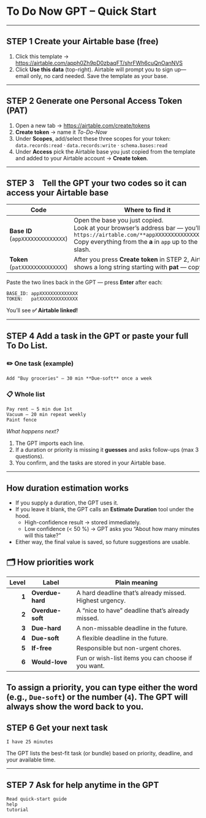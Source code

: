 # To Do Now GPT – Quick Start

---

## STEP 1  Create your Airtable base (free)

1. Click this template → <https://airtable.com/apph0Zh9pD0zbaqFT/shrFWh6cuQnOanNVS>  
2. Click **Use this data** (top-right). Airtable will prompt you to sign up—email only, no card needed. Save the template as your base.

---

## STEP 2  Generate one Personal Access Token (PAT)

1. Open a new tab → <https://airtable.com/create/tokens>  
2. **Create token** → name it *To-Do-Now*  
3. Under **Scopes**, add/select these three scopes for your token: `data.records:read` · `data.records:write` · `schema.bases:read`  
4. Under **Access** pick the Airtable base you just copied from the template and added to your Airtable account → **Create token**.

---

## STEP 3 Tell the GPT your two codes so it can access your Airtable base

| Code | Where to find it |
|------|------------------|
| **Base ID** (`appXXXXXXXXXXXXXX`) | Open the base you just copied. <br>Look at your browser’s address bar — you’ll see `https://airtable.com/**appXXXXXXXXXXXXXX**/tbl…` <br>Copy everything from the **a** in `app` up to the next slash. |
| **Token** (`patXXXXXXXXXXXXXX`) | After you press **Create token** in STEP 2, Airtable shows a long string starting with **pat** — copy it. |

Paste the two lines back in the GPT — press **Enter** after each:

```text
BASE_ID: appXXXXXXXXXXXXXX
TOKEN:   patXXXXXXXXXXXXXX
```

You’ll see **✅ Airtable linked!**

---

## STEP 4  Add a task in the GPT **or** paste your full To Do List.

### ✏️  One task (example)
```
Add "Buy groceries" – 30 min **Due-soft** once a week
```
### 📋  Whole list
```
Pay rent – 5 min due 1st
Vacuum – 20 min repeat weekly
Paint fence
```
*What happens next?*  
1. The GPT imports each line.  
2. If a duration or priority is missing it **guesses** and asks follow-ups (max 3 questions).  
3. You confirm, and the tasks are stored in your Airtable base.

---

## How duration estimation works

* If you supply a duration, the GPT uses it.  
* If you leave it blank, the GPT calls an **Estimate Duration** tool under the hood. 
  * High-confidence result → stored immediately.  
  * Low confidence (< 50 %) → GPT asks you “About how many minutes will this take?”  
* Either way, the final value is saved, so future suggestions are usable.

## 🗂️ How priorities work 

| Level | Label | Plain meaning |
|------:|-------|---------------|
| **1** | **Overdue-hard** | A hard deadline that’s already missed. Highest urgency. |
| **2** | **Overdue-soft** | A “nice to have” deadline that’s already missed. |
| **3** | **Due-hard** | A non-missable deadline in the future. |
| **4** | **Due-soft** | A flexible deadline in the future. |
| **5** | **If-free** | Responsible but non-urgent chores. |
| **6** | **Would-love** | Fun or wish-list items you can choose if you want. |

To assign a priority, you can type either the **word** (e.g., `Due-soft`) or the **number** (`4`). The GPT will always show the word back to you.
---

## STEP 6 Get your next task

```
I have 25 minutes
```
The GPT lists the best-fit task (or bundle) based on priority, deadline, and your available time.

---

## STEP 7  Ask for help anytime in the GPT

```
Read quick-start guide
help
tutorial
```


